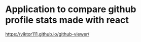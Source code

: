 # Application to compare github profile stats made with react
https://viktor111.github.io/github-viewer/
